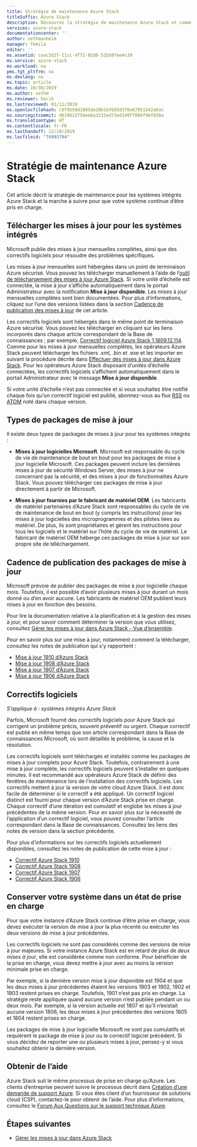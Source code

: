 ```yaml
---
title: Stratégie de maintenance Azure Stack
titleSuffix: Azure Stack
description: Découvrez la stratégie de maintenance Azure Stack et comment conserver un système intégré dans un état de prise en charge.
services: azure-stack
documentationcenter: ''
author: sethmanheim
manager: femila
editor: ''
ms.assetid: caac3d2f-11cc-4ff2-82d6-52b58fee4c39
ms.service: azure-stack
ms.workload: na
pms.tgt_pltfrm: na
ms.devlang: na
ms.topic: article
ms.date: 10/30/2019
ms.author: sethm
ms.reviewer: harik
ms.lastreviewed: 01/11/2019
ms.openlocfilehash: c9f9558d1885de28b1bf685d370e67951542a6ac
ms.sourcegitcommit: d619612f54eeba3231ed73ed149ff894f9bf838a
ms.translationtype: HT
ms.contentlocale: fr-FR
ms.lasthandoff: 12/10/2019
ms.locfileid: "74993794"
---
```

# <a name="azure-stack-servicing-policy"></a>Stratégie de maintenance Azure Stack

Cet article décrit la stratégie de maintenance pour les systèmes intégrés Azure Stack et la marche à suivre pour que votre système continue d’être pris en charge.

## <a name="download-update-packages-for-integrated-systems"></a>Télécharger les mises à jour pour les systèmes intégrés

Microsoft publie des mises à jour mensuelles complètes, ainsi que des correctifs logiciels pour résoudre des problèmes spécifiques.

Les mises à jour mensuelles sont hébergées dans un point de terminaison Azure sécurisé. Vous pouvez les télécharger manuellement à l’aide de l’[outil de téléchargement des mises à jour Azure Stack](https://aka.ms/azurestackupdatedownload). Si votre unité d’échelle est connectée, la mise à jour s’affiche automatiquement dans le portail Administrateur avec la notification **Mise à jour disponible**. Les mises à jour mensuelles complètes sont bien documentées. Pour plus d’informations, cliquez sur l’une des versions listées dans la section [Cadence de publication des mises à jour](#update-package-release-cadence) de cet article.

Les correctifs logiciels sont hébergés dans le même point de terminaison Azure sécurisé. Vous pouvez les télécharger en cliquant sur les liens incorporés dans chaque article correspondant de la Base de connaissances ; par exemple, [Correctif logiciel Azure Stack 1.1809.12.114](https://support.microsoft.com/help/4481548/azure-stack-hotfix-1-1809-12-114). Comme pour les mises à jour mensuelles complètes, les opérateurs Azure Stack peuvent télécharger les fichiers .xml, .bin et .exe et les importer en suivant la procédure décrite dans [Effectuer des mises à jour dans Azure Stack](azure-stack-apply-updates.md). Pour les opérateurs Azure Stack disposant d’unités d’échelle connectées, les correctifs logiciels s’affichent automatiquement dans le portail Administrateur avec le message **Mise à jour disponible**.

Si votre unité d’échelle n’est pas connectée et si vous souhaitez être notifié chaque fois qu’un correctif logiciel est publié, abonnez-vous au flux [RSS](https://support.microsoft.com/app/content/api/content/feeds/sap/en-us/32d322a8-acae-202d-e9a9-7371dccf381b/rss) ou [ATOM](https://support.microsoft.com/app/content/api/content/feeds/sap/en-us/32d322a8-acae-202d-e9a9-7371dccf381b/atom) noté dans chaque version.

## <a name="update-package-types"></a>Types de packages de mise à jour

Il existe deux types de packages de mises à jour pour les systèmes intégrés :

- **Mises à jour logicielles Microsoft**. Microsoft est responsable du cycle de vie de maintenance de bout en bout pour les packages de mise à jour logicielle Microsoft. Ces packages peuvent inclure les dernières mises à jour de sécurité Windows Server, des mises à jour ne concernant pas la sécurité, et des mises à jour de fonctionnalités Azure Stack. Vous pouvez télécharger ces packages de mise à jour directement à partir de Microsoft.

- **Mises à jour fournies par le fabricant de matériel OEM**. Les fabricants de matériel partenaires d’Azure Stack sont responsables du cycle de vie de maintenance de bout en bout (y compris les instructions) pour les mises à jour logicielles des microprogrammes et des pilotes liées au matériel. De plus, ils sont propriétaires et gèrent les instructions pour tous les logiciels et le matériel sur l’hôte du cycle de vie de matériel. Le fabricant de matériel OEM héberge ces packages de mise à jour sur son propre site de téléchargement.

## <a name="update-package-release-cadence"></a>Cadence de publication des packages de mise à jour

Microsoft prévoie de publier des packages de mise à jour logicielle chaque mois. Toutefois, il est possible d’avoir plusieurs mises à jour durant un mois donné ou d’en avoir aucune. Les fabricants de matériel OEM publient leurs mises à jour en fonction des besoins.

Pour lire la documentation relative à la planification et à la gestion des mises à jour, et pour savoir comment déterminer la version que vous utilisez, consultez [Gérer les mises à jour dans Azure Stack - Vue d’ensemble](azure-stack-updates.md).

Pour en savoir plus sur une mise à jour, notamment comment la télécharger, consultez les notes de publication qui s’y rapportent :

- [Mise à jour 1910 d’Azure Stack](/azure-stack/operator/release-notes?view=azs-1910)
- [Mise à jour 1908 d’Azure Stack](/azure-stack/operator/release-notes?view=azs-1908)
- [Mise à jour 1907 d’Azure Stack](/azure-stack/operator/release-notes?view=azs-1907)
- [Mise à jour 1906 d’Azure Stack](/azure-stack/operator/release-notes?view=azs-1906)

## <a name="hotfixes"></a>Correctifs logiciels

*S’applique à : systèmes intégrés Azure Stack*

Parfois, Microsoft fournit des correctifs logiciels pour Azure Stack qui corrigent un problème précis, souvent préventif ou urgent. Chaque correctif est publié en même temps que son article correspondant dans la Base de connaissances Microsoft, où sont détaillés le problème, la cause et la résolution.

Les correctifs logiciels sont téléchargés et installés comme les packages de mises à jour complets pour Azure Stack. Toutefois, contrairement à une mise à jour complète, les correctifs logiciels peuvent s’installer en quelques minutes. Il est recommandé aux opérateurs Azure Stack de définir des fenêtres de maintenance lors de l’installation des correctifs logiciels. Les correctifs mettent à jour la version de votre cloud Azure Stack. Il est donc facile de déterminer si le correctif a été appliqué. Un correctif logiciel distinct est fourni pour chaque version d’Azure Stack prise en charge. Chaque correctif d’une itération est cumulatif et englobe les mises à jour précédentes de la même version. Pour en savoir plus sur la nécessité de l’application d’un correctif logiciel, vous pouvez consulter l’article correspondant dans la Base de connaissances. Consultez les liens des notes de version dans la section précédente.

Pour plus d’informations sur les correctifs logiciels actuellement disponibles, consultez les notes de publication de cette mise à jour :

- [Correctif Azure Stack 1910](/azure-stack/operator/release-notes?view=azs-1910#hotfixes)
- [Correctif Azure Stack 1908](/azure-stack/operator/release-notes?view=azs-1908#hotfixes-1)
- [Correctif Azure Stack 1907](/azure-stack/operator/release-notes?view=azs-1907#hotfixes-2)
- [Correctif Azure Stack 1906](/azure-stack/operator/release-notes?view=azs-1906#hotfixes-3)

## <a name="keep-your-system-under-support"></a>Conserver votre système dans un état de prise en charge

Pour que votre instance d’Azure Stack continue d’être prise en charge, vous devez exécuter la version de mise à jour la plus récente ou exécuter les deux versions de mise à jour précédentes.

Les correctifs logiciels ne sont pas considérés comme des versions de mise à jour majeures. Si votre instance Azure Stack est en retard de *plus de deux mises à jour*, elle est considérée comme non conforme. Pour bénéficier de la prise en charge, vous devez mettre à jour avec au moins la version minimale prise en charge.

Par exemple, si la dernière version mise à jour disponible est 1904 et que les deux mises à jour précédentes étaient les versions 1903 et 1902, 1902 et 1903 restent prises en charge. Toutefois, 1901 n’est pas pris en charge. La stratégie reste appliquée quand aucune version n’est publiée pendant un ou deux mois. Par exemple, si la version actuelle est 1807 et qu’il n’existait aucune version 1806, les deux mises à jour précédentes des versions 1805 et 1804 restent prises en charge.

Les packages de mise à jour logicielle Microsoft ne sont pas cumulatifs et requièrent le package de mise à jour ou le correctif logiciel précédent. Si vous décidez de reporter une ou plusieurs mises à jour, pensez-y si vous souhaitez obtenir la dernière version.

## <a name="get-support"></a>Obtenir de l’aide

Azure Stack suit le même processus de prise en charge qu’Azure. Les clients d’entreprise peuvent suivre le processus décrit dans [Création d’une demande de support Azure](https://docs.microsoft.com/azure/azure-supportability/how-to-create-azure-support-request). Si vous êtes client d’un fournisseur de solutions cloud (CSP), contactez-le pour obtenir de l’aide. Pour plus d’informations, consultez le [Forum Aux Questions sur le support technique Azure](https://azure.microsoft.com/support/faq/).

## <a name="next-steps"></a>Étapes suivantes

- [Gérer les mises à jour dans Azure Stack](azure-stack-updates.md)
